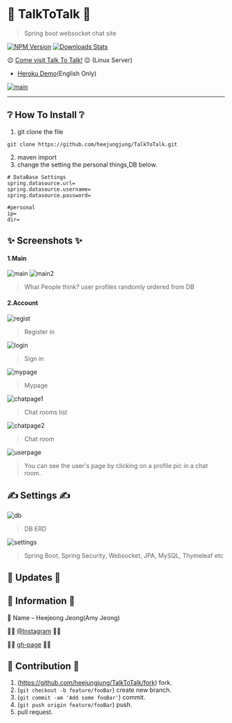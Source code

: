 # 💛 TalkToTalk 💜
> Spring boot websocket chat site

[![NPM Version][npm-image]][npm-url]
[![Downloads Stats][npm-downloads]][npm-url]

😉 [Come visit Talk To Talk!](http://ttt.yi.or.kr/ "TALK_TO_TALK") 😉 (Linux Server)
+ [Heroku Demo](https://ttt.herokuapp.com/)(English Only)

[![main](https://user-images.githubusercontent.com/28649385/103612526-fb396300-4f67-11eb-95ed-4308105a7896.JPG)](http://ttt.yi.or.kr/)


---


## ❔ How To Install ❔

1. git clone the file
```git
git clone https://github.com/heejungjung/TalkToTalk.git
```
2. maven import
3. change the setting the personal things,DB below.

```properties
# DataBase Settings
spring.datasource.url=
spring.datasource.username=
spring.datasource.password=

#personal
ip=
dir=
```



## ✨ Screenshots ✨

#### 1.Main
![main](https://user-images.githubusercontent.com/28649385/103612526-fb396300-4f67-11eb-95ed-4308105a7896.JPG)
![main2](https://user-images.githubusercontent.com/28649385/104155394-75675d00-542a-11eb-8671-5b83c7461095.JPG)
> What People think? user profiles randomly ordered from DB

#### 2.Account
![regist](https://user-images.githubusercontent.com/28649385/104155407-7d270180-542a-11eb-9b70-b9e3847f5c26.JPG)
> Register in

![login](https://user-images.githubusercontent.com/28649385/104155405-7b5d3e00-542a-11eb-89ff-4b3f62aed9a3.JPG)
> Sign in

![mypage](https://user-images.githubusercontent.com/28649385/104155412-80ba8880-542a-11eb-8753-fb3007aba252.JPG)
> Mypage

![chatpage1](https://user-images.githubusercontent.com/28649385/104155425-86b06980-542a-11eb-9f21-7f086ad2dd31.JPG)
> Chat rooms list

![chatpage2](https://user-images.githubusercontent.com/28649385/104158365-8adf8580-5430-11eb-878d-12fa5f3b3f3b.JPG)
> Chat room

![userpage](https://user-images.githubusercontent.com/28649385/104158435-b5314300-5430-11eb-995e-a6a6d83872d0.JPG)
> You can see the user's page by clicking on a profile pic in a chat room.


## ✍ Settings ✍

![db](https://user-images.githubusercontent.com/28649385/103612468-d93fe080-4f67-11eb-8190-8343a06167ac.JPG)
> DB ERD

![settings](https://user-images.githubusercontent.com/28649385/104164739-b74ccf00-543b-11eb-8e1c-6cdd50ded04a.JPG)
> Spring Boot, Spring Security, Websocket, JPA, MySQL, Thymeleaf etc



## 📜 Updates 📜



## 🔖 Information 🔖

💁 Name – Heejeong Jeong(Amy Jeong)


🏳‍🌈 [@Instagram](https://www.instagram.com/j.amy_jeong/) 🏳‍🌈

🏳‍🌈 [gh-page](https://heejungjung.github.io/Heejungjung/) 🏳‍🌈



## 🤗 Contribution 🤗

1. (<https://github.com/heejungjung/TalkToTalk/fork>) fork.
2. (`git checkout -b feature/fooBar`) create new branch.
3. (`git commit -am 'Add some fooBar'`) commit.
4. (`git push origin feature/fooBar`) push. 
5. pull request.

<!-- Markdown link & img dfn's -->
[npm-image]: https://img.shields.io/npm/v/datadog-metrics.svg?style=flat-square
[npm-url]: https://npmjs.org/package/datadog-metrics
[npm-downloads]: https://img.shields.io/npm/dm/datadog-metrics.svg?style=flat-square
[travis-image]: https://img.shields.io/travis/dbader/node-datadog-metrics/master.svg?style=flat-square
[travis-url]: https://travis-ci.org/dbader/node-datadog-metrics
